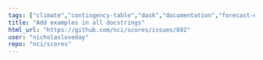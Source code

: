 ```yaml
---
tags: ["climate","contingency-table","dask","documentation","forecast-evaluation","forecast-verification","forecasting","model-validation","oceanography","pandas","python","verification","weather","xarray"]
title: "Add examples in all docstrings"
html_url: "https://github.com/nci/scores/issues/692"
user: "nicholasloveday"
repo: "nci/scores"
---
```


